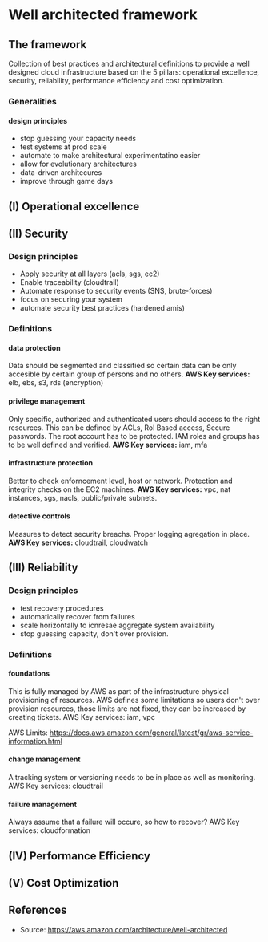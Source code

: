 # Well architected framework


## The framework

Collection of best practices and architectural definitions to provide a well designed cloud infrastructure based on the 5 pillars: operational excellence, security, reliability, performance efficiency and cost optimization.

### Generalities

#### design principles

- stop guessing your capacity needs
- test systems at prod scale
- automate to make architectural experimentatino easier
- allow for evolutionary architectures
- data-driven architecures
- improve through game days

## (I) Operational excellence

## (II) Security

### Design principles

- Apply security at all layers (acls, sgs, ec2)
- Enable traceability (cloudtrail)
- Automate response to security events (SNS, brute-forces)
- focus on securing your system
- automate security best practices (hardened amis)

### Definitions

#### data protection

Data should be segmented and classified so certain data can be only accesible by certain group of persons and no others.
**AWS Key services:** elb, ebs, s3, rds (encryption)

#### privilege management

Only specific, authorized and authenticated users should access to the right resources. This can be defined by ACLs, Rol Based access, Secure passwords. The root account has to be protected. IAM roles and groups has to be well defined and verified.
**AWS Key services:** iam, mfa

#### infrastructure protection

Better to check enforncement level, host or network. Protection and integrity checks on the EC2 machines.
**AWS Key services:** vpc, nat instances, sgs, nacls, public/private subnets.

#### detective controls

Measures to detect security breachs. Proper logging agregation in place.
**AWS Key services:** cloudtrail, cloudwatch

## (III) Reliability

### Design principles

- test recovery procedures
- automatically recover from failures
- scale horizontally to icnresae aggregate system availability
- stop guessing capacity, don't over provision.

### Definitions

#### foundations

This is fully managed by AWS as part of the infrastructure physical provisioning of resources. AWS defines some limitations so users don't over provision resources, those limits are not fixed, they can be increased by creating tickets.
AWS Key services: iam, vpc

AWS Limits: https://docs.aws.amazon.com/general/latest/gr/aws-service-information.html

#### change management

A tracking system or versioning needs to be in place as well as monitoring.
AWS Key services: cloudtrail

#### failure management

Always assume that a failure will occure, so how to recover?
AWS Key services: cloudformation

## (IV) Performance Efficiency

## (V) Cost Optimization

## References

- Source: https://aws.amazon.com/architecture/well-architected
